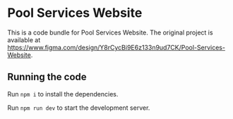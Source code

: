 
  # Pool Services Website

  This is a code bundle for Pool Services Website. The original project is available at https://www.figma.com/design/Y8rCycBi9E6z133n9ud7CK/Pool-Services-Website.

  ## Running the code

  Run `npm i` to install the dependencies.

  Run `npm run dev` to start the development server.
  